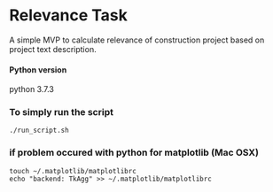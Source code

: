 # Relevance Task
A simple MVP to calculate relevance of construction project based on project text description.

#### Python version 
python 3.7.3

### To simply run the script

```
./run_script.sh
```


### if problem occured with python for matplotlib (Mac OSX)

```
touch ~/.matplotlib/matplotlibrc
echo "backend: TkAgg" >> ~/.matplotlib/matplotlibrc
```
